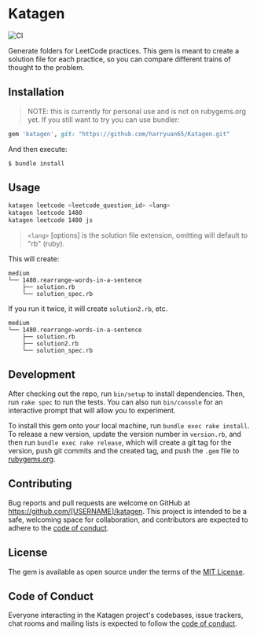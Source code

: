 # Katagen

![CI](https://github.com/harryuan65/Katagen/workflows/Test/badge.svg)

Generate folders for LeetCode practices. This gem is meant to create a solution file for each practice, so you can compare different trains of thought to the problem.

## Installation

> NOTE: this is currently for personal use and is not on rubygems.org yet. If you still want to try you can use bundler:

```ruby
gem 'katagen', git: "https://github.com/harryuan65/Katagen.git"
```

And then execute:

    $ bundle install

## Usage

```bash
katagen leetcode <leetcode_question_id> <lang>
katagen leetcode 1480
katagen leetcode 1480 js
```

> `<lang>` [options] is the solution file extension, omitting will default to "rb" (ruby).

This will create:

```
medium
└── 1480.rearrange-words-in-a-sentence
    ├── solution.rb
    └── solution_spec.rb
```

If you run it twice, it will create `solution2.rb`, etc.

```
medium
└── 1480.rearrange-words-in-a-sentence
    ├── solution.rb
    ├── solution2.rb
    └── solution_spec.rb
```

## Development

After checking out the repo, run `bin/setup` to install dependencies. Then, run `rake spec` to run the tests. You can also run `bin/console` for an interactive prompt that will allow you to experiment.

To install this gem onto your local machine, run `bundle exec rake install`. To release a new version, update the version number in `version.rb`, and then run `bundle exec rake release`, which will create a git tag for the version, push git commits and the created tag, and push the `.gem` file to [rubygems.org](https://rubygems.org).

## Contributing

Bug reports and pull requests are welcome on GitHub at https://github.com/[USERNAME]/katagen. This project is intended to be a safe, welcoming space for collaboration, and contributors are expected to adhere to the [code of conduct](https://github.com/[USERNAME]/katagen/blob/master/CODE_OF_CONDUCT.md).

## License

The gem is available as open source under the terms of the [MIT License](https://opensource.org/licenses/MIT).

## Code of Conduct

Everyone interacting in the Katagen project's codebases, issue trackers, chat rooms and mailing lists is expected to follow the [code of conduct](https://github.com/[USERNAME]/katagen/blob/master/CODE_OF_CONDUCT.md).
